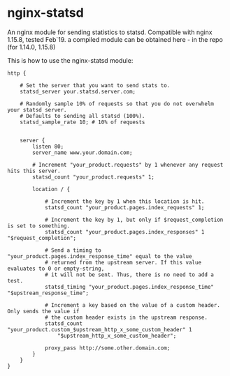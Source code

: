 nginx-statsd
============

An nginx module for sending statistics to statsd. Compatible with nginx 1.15.8, tested Feb`19.
a compiled module can be obtained here - in the repo (for 1.14.0, 1.15.8) 

This is how to use the nginx-statsd module:

	http {
		
		# Set the server that you want to send stats to.
		statsd_server your.statsd.server.com;

		# Randomly sample 10% of requests so that you do not overwhelm your statsd server.
		# Defaults to sending all statsd (100%). 
		statsd_sample_rate 10; # 10% of requests


		server {
			listen 80;
			server_name www.your.domain.com;
				
			# Increment "your_product.requests" by 1 whenever any request hits this server. 
			statsd_count "your_product.requests" 1;

			location / {
				
				# Increment the key by 1 when this location is hit.
				statsd_count "your_product.pages.index_requests" 1;

				# Increment the key by 1, but only if $request_completion is set to something.
				statsd_count "your_product.pages.index_responses" 1 "$request_completion";

				# Send a timing to "your_product.pages.index_response_time" equal to the value
				# returned from the upstream server. If this value evaluates to 0 or empty-string,
				# it will not be sent. Thus, there is no need to add a test.
				statsd_timing "your_product.pages.index_response_time" "$upstream_response_time";

				# Increment a key based on the value of a custom header. Only sends the value if
				# the custom header exists in the upstream response.
				statsd_count "your_product.custom_$upstream_http_x_some_custom_header" 1 
					"$upstream_http_x_some_custom_header";

				proxy_pass http://some.other.domain.com;
			}
		}
	}
